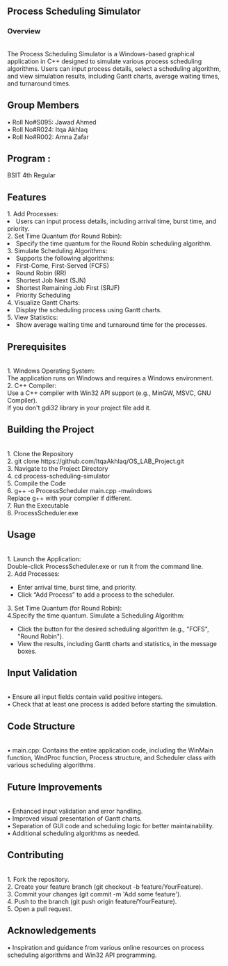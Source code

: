 
<h2> Process Scheduling Simulator </h2>
<h3>Overview</h3><br>
The Process Scheduling Simulator is a Windows-based graphical application in C++ designed to simulate various process scheduling algorithms. Users can input process details, select a scheduling algorithm, and view simulation results, including Gantt charts, average waiting times, and turnaround times.
<h2>Group Members </h2>
•	Roll No#S095: Jawad Ahmed <br>
•	Roll No#R024: Itqa Akhlaq<br>
•	Roll No#R002: Amna Zafar<br>
<h2>Program :</h2>
BSIT 4th Regular
<h2>Features </h2>
1.	Add Processes: <br>
<li>	Users can input process details, including arrival time, burst time, and priority. </li>
2.	Set Time Quantum (for Round Robin): <br>
	<li>Specify the time quantum for the Round Robin scheduling algorithm. </li>
3.	Simulate Scheduling Algorithms: <br>
<li>	Supports the following algorithms: </li>
	<li>First-Come, First-Served (FCFS)</li>
	<li>Round Robin (RR)</li>
<li>Shortest Job Next (SJN) </li>
	<li>Shortest Remaining Job First (SRJF)</li>
	<li>Priority Scheduling</li>
4.	Visualize Gantt Charts:<br> 
	<li>Display the scheduling process using Gantt charts.</li>
5.	View Statistics: <br>
	<li>Show average waiting time and turnaround time for the processes.</li>
<h2>Prerequisites </h2><br>
1.	Windows Operating System: <br>
	The application runs on Windows and requires a Windows environment.<br>
2.	C++ Compiler: <br>
	Use a C++ compiler with Win32 API support (e.g., MinGW, MSVC, GNU Compiler). <br> If you don't gdi32 library in your project file add it. <br>
<h2>Building the Project </h2> <br>
1.	Clone the Repository <br>
2.	git clone https://github.com/ItqaAkhlaq/OS_LAB_Project.git <br>
3.	Navigate to the Project Directory <br>
4.	cd process-scheduling-simulator <br>
5.	Compile the Code <br>
6.	g++ -o ProcessScheduler main.cpp -mwindows<br>
  Replace g++ with your compiler if different.<br>
7.	Run the Executable<br>
8.	ProcessScheduler.exe<br>
<h2>Usage  </h2> <br>
1.	Launch the Application: <br>
	Double-click ProcessScheduler.exe or run it from the command line. <br>
2.	Add Processes: <br>
<ul><li>	Enter arrival time, burst time, and priority. </li>
	<li>Click “Add Process” to add a process to the scheduler. </li>
</ul>
3.	Set Time Quantum (for Round Robin): <br>
4.Specify the time quantum. Simulate a Scheduling Algorithm:<br>
<ul>
<li>	Click the button for the desired scheduling algorithm (e.g., "FCFS", "Round Robin").</li>
 <li>	View the results, including Gantt charts and statistics, in the message boxes.</li>
	</ul>
<h2>Input Validation </h2><br>
•	Ensure all input fields contain valid positive integers. <br>
•	Check that at least one process is added before starting the simulation. <br>
<h2>Code Structure </h2><br>
•	main.cpp: Contains the entire application code, including the WinMain function, WndProc function, Process structure, and Scheduler class with various scheduling algorithms.<br>
<h2>Future Improvements </h2> <br>
•	Enhanced input validation and error handling.<br>
•	Improved visual presentation of Gantt charts. <br>
•	Separation of GUI code and scheduling logic for better maintainability. <br>
•	Additional scheduling algorithms as needed. <br>
<h2>Contributing </h2><br>
1.	Fork the repository. <br>
2.	Create your feature branch (git checkout -b feature/YourFeature). <br>
3.	Commit your changes (git commit -m 'Add some feature'). <br>
4.	Push to the branch (git push origin feature/YourFeature). <br>
5.	Open a pull request. <br>
<h2>Acknowledgements </h2>
•	Inspiration and guidance from various online resources on process scheduling algorithms and Win32 API programming. <br>
